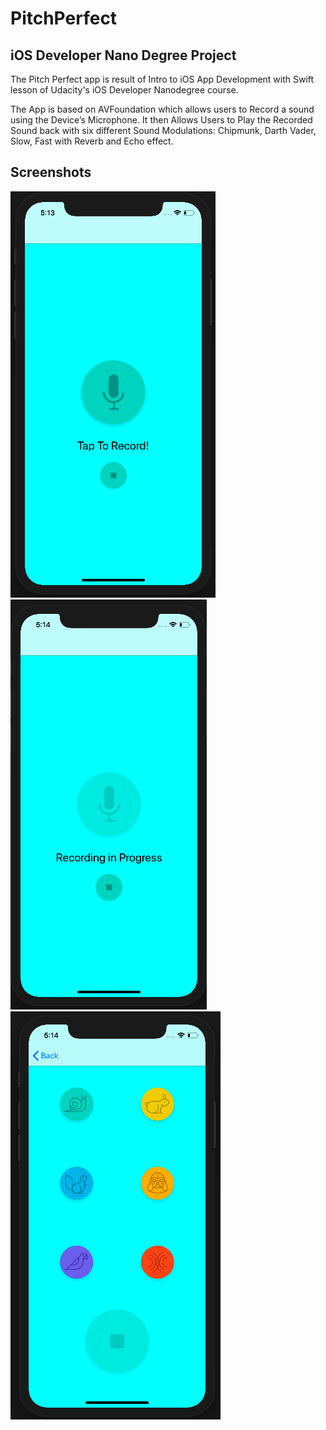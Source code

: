 # PitchPerfect

## iOS Developer Nano Degree Project

The Pitch Perfect app is result of Intro to iOS App Development with Swift lesson of Udacity's iOS Developer Nanodegree course.

The App is based on AVFoundation which allows users to Record a sound using the Device’s Microphone. It then Allows Users to Play the Recorded Sound back with six different Sound Modulations: Chipmunk, Darth Vader, Slow, Fast with Reverb and Echo effect. 


## Screenshots
![Screenshot](https://github.com/bhalla98/PitchPerfect/blob/master/Screenshots/Screen%20Shot%202017-12-09%20at%205.13.38%20PM.png)
![Screenshot](https://github.com/bhalla98/PitchPerfect/blob/master/Screenshots/Screen%20Shot%202017-12-09%20at%205.14.40%20PM.png)
![Screenshot](https://github.com/bhalla98/PitchPerfect/blob/master/Screenshots/Screen%20Shot%202017-12-09%20at%205.14.49%20PM.png)
